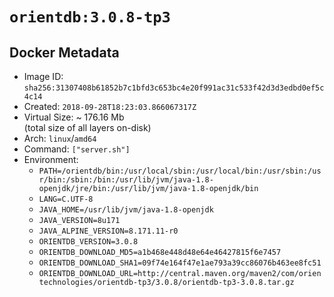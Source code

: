# `orientdb:3.0.8-tp3`

## Docker Metadata

- Image ID: `sha256:31307408b61852b7c1bfd3c653bc4e20f991ac31c533f42d3d3edbd0ef5c4c14`
- Created: `2018-09-28T18:23:03.866067317Z`
- Virtual Size: ~ 176.16 Mb  
  (total size of all layers on-disk)
- Arch: `linux`/`amd64`
- Command: `["server.sh"]`
- Environment:
  - `PATH=/orientdb/bin:/usr/local/sbin:/usr/local/bin:/usr/sbin:/usr/bin:/sbin:/bin:/usr/lib/jvm/java-1.8-openjdk/jre/bin:/usr/lib/jvm/java-1.8-openjdk/bin`
  - `LANG=C.UTF-8`
  - `JAVA_HOME=/usr/lib/jvm/java-1.8-openjdk`
  - `JAVA_VERSION=8u171`
  - `JAVA_ALPINE_VERSION=8.171.11-r0`
  - `ORIENTDB_VERSION=3.0.8`
  - `ORIENTDB_DOWNLOAD_MD5=a1b468e448d48e64e46427815f6e7457`
  - `ORIENTDB_DOWNLOAD_SHA1=09f74e164f47e1ae793a39cc86076b463ee8fc51`
  - `ORIENTDB_DOWNLOAD_URL=http://central.maven.org/maven2/com/orientechnologies/orientdb-tp3/3.0.8/orientdb-tp3-3.0.8.tar.gz`

